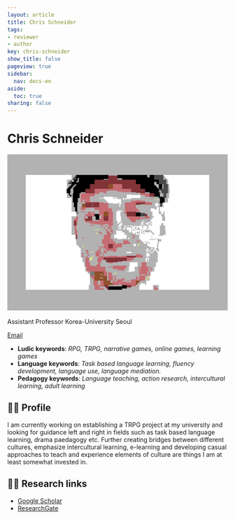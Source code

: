 ```yaml
---
layout: article
title: Chris Schneider
tags:
- reviewer
- author
key: chris-schneider
show_title: false
pageview: true
sidebar:
  nav: docs-en
aside:
  toc: true
sharing: false
---
```


# Chris Schneider

<div class="card">
  <div class="card__image">
    <img class="image" src="/assets/images/c-schneider.png"/>
  </div>
</div>

Assistant Professor
Korea-University Seoul


[Email](mailto:tianthegreat@korea.ac.kr)

- **Ludic keywords**: *RPG, TRPG, narrative games, online games, learning games*
- **Language keywords**: *Task based language learning, fluency development, language use, language mediation.*
- **Pedagogy keywords**: *Language teaching, action research, intercultural learning, adult learning*

<!--more-->

## 👨‍🏫 Profile

I am currently working on establishing a TRPG project at my university and looking for guidance left and right in fields such as task based language learning, drama paedagogy etc. Further creating bridges between different cultures, emphasize intercultural learning, e-learning and developing casual approaches to teach and experience elements of culture are things I am at least somewhat invested in.


## 👨‍🔬 Research links

- [Google Scholar](https://scholar.google.com/citations?hl=de&user=w9EjPvIAAAAJ)
- [ResearchGate](https://www.researchgate.net/profile/Chris-Schneider-11)